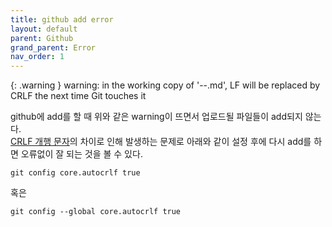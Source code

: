 ```yaml
---
title: github add error
layout: default
parent: Github
grand_parent: Error
nav_order: 1
---
```


{: .warning }
warning: in the working copy of '--.md', LF will be replaced by CRLF the next time Git touches it


github에 add를 할 때 위와 같은 warning이 뜨면서 업로드될 파일들이 add되지 않는다.  
[CRLF 개행 문자]의 차이로 인해 발생하는 문제로 아래와 같이 설정 후에 다시 add를 하면 오류없이 잘 되는 것을 볼 수 있다.

```
git config core.autocrlf true
```

혹은

```
git config --global core.autocrlf true
```

[CRLF 개행 문자]: https://www.lesstif.com/gitbook/git-crlf-20776404.html "CRLF 개행 문자"